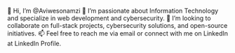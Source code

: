 👋 Hi, I’m @Aviwesonamzi
👀 I’m passionate about Information Technology and specialize in web development and cybersecurity.
💞️ I’m looking to collaborate on full-stack projects, cybersecurity solutions, and open-source initiatives.
📫 Feel free to reach me via email or connect with me on LinkedIn at LinkedIn Profile.

